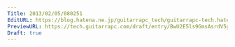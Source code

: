 ```yaml
---
Title: 2013/02/05/080251
EditURL: https://blog.hatena.ne.jp/guitarrapc_tech/guitarrapc-tech.hatenablog.com/atom/entry/6802418398340412263
PreviewURL: https://tech.guitarrapc.com/draft/entry/BwU2E5ls9GmsAsrdV5gNktLQquU
Draft: true
---
```


